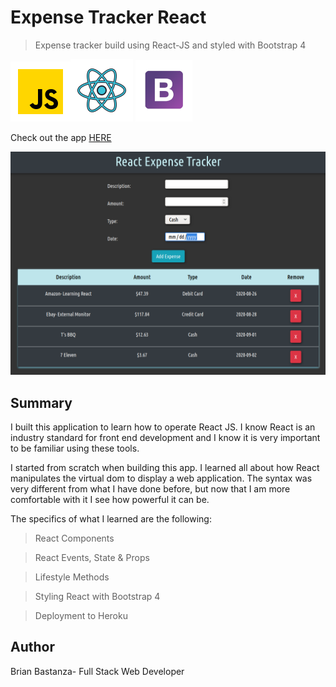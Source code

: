 # Expense Tracker React

> Expense tracker build using React-JS and styled with Bootstrap 4

![js](readmeImages/javascript.png)![react](readmeImages/react.png) ![bootstrap](readmeImages/bootstrap.png)

Check out the app [HERE](https://bb-expense-react.herokuapp.com/)

![Screenshot](readmeImages/screenshot.png)

## Summary

I built this application to learn how to operate React JS. I know React is an industry standard for front end development and I know it is very important to be familiar using these tools.

I started from scratch when building this app. I learned all about how React manipulates the virtual dom to display a web application. The syntax was very different from what I have done before, but now that I am more comfortable with it I see how powerful it can be.

The specifics of what I learned are the following:

> React Components

> React Events, State & Props

> Lifestyle Methods

> Styling React with Bootstrap 4

> Deployment to Heroku

## Author

Brian Bastanza- Full Stack Web Developer
